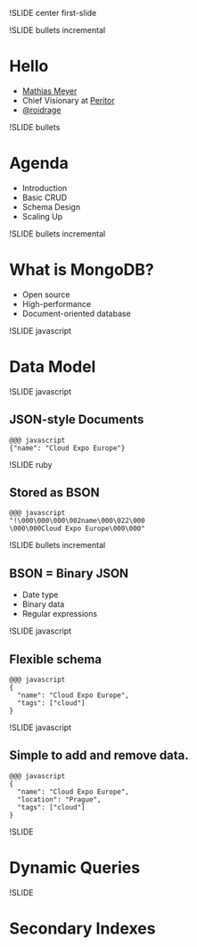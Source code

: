 !SLIDE center first-slide

!SLIDE bullets incremental

# Hello #

* [Mathias Meyer](http://paperplanes.de)
* Chief Visionary at [Peritor](http://peritor.com)
* [@roidrage](http://twitter.com)

!SLIDE bullets

# Agenda #

<ul>
<li><span class="current">Introduction</span></li>
<li>Basic CRUD</li>
<li>Schema Design</li>
<li>Scaling Up</li>
</ul>

!SLIDE bullets incremental

# What is MongoDB? #

* Open source
* High-performance
* Document-oriented database

!SLIDE javascript

# Data Model #

!SLIDE javascript

## JSON-style Documents ##

    @@@ javascript
    {"name": "Cloud Expo Europe"}

!SLIDE ruby

## Stored as BSON ##

    @@@ javascript
    "!\000\000\000\002name\000\022\000
    \000\000Cloud Expo Europe\000\000"

!SLIDE bullets incremental

## BSON = Binary JSON ##

* Date type
* Binary data
* Regular expressions

!SLIDE javascript

## Flexible schema ##

    @@@ javascript
    {
      "name": "Cloud Expo Europe",
      "tags": ["cloud"]
    }

!SLIDE javascript

## Simple to add and remove data. ##

    @@@ javascript
    {
      "name": "Cloud Expo Europe",
      "location": "Prague",
      "tags": ["cloud"]
    }

!SLIDE

# Dynamic Queries #

!SLIDE

# Secondary Indexes #
